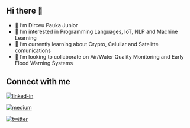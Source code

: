 ## Hi there 👋

- 👋 I’m Dirceu Pauka Junior
- 👀 I’m interested in Programming Languages, IoT, NLP and Machine Learning
- 🌱 I’m currently learning about Crypto, Celullar and Satelitte comunications
- 💞️ I’m looking to collaborate on Air/Water Quality Monitoring and Early Flood Warning Systems

## Connect with me

[<img alt="linked-in" src="https://img.shields.io/badge/linkedin-%230077B5.svg?&style=for-the-badge&logo=linkedin&logoColor=white" />](https://www.linkedin.com/in/dirceu-pauka-junior/)

[<img alt="medium" src="https://img.shields.io/badge/medium-%2312100E.svg?&style=for-the-badge&logo=medium&logoColor=white" />](https://dirceu-jr.medium.com/)

[<img alt="twitter" src="https://img.shields.io/badge/twitter-%231DA1F2.svg?&style=for-the-badge&logo=twitter&logoColor=white" />](https://twitter.com/dirceupj)
